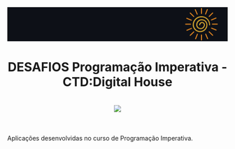 <div align="right"> <img src="https://github.com/lipollis/Imagens-Git/blob/main/banner_assinatura.svg"/> </div>

<h1 align="center"> DESAFIOS Programação Imperativa - CTD:Digital House </h1>

<br>
<div align="center">
  <img src="https://cdn.jsdelivr.net/gh/devicons/devicon/icons/javascript/javascript-original.svg" width="50px"/>
</div>

<br>
<br>
<div align="justify">
	<p> Aplicações desenvolvidas no curso de Programação Imperativa.
  </p>
</div>
<br>


